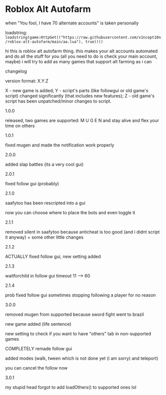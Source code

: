 # Roblox Alt Autofarm
when "You fool, I have 70 alternate accounts" is taken personally


loadstring: `loadstring(game:HttpGet(("https://raw.githubusercontent.com/v1ncept10n/roblox-alt-autofarm/main/aa.lua"), true))()`

hi this is roblox alt autofarm thing. this makes your alt accounts automated and do all the stuff for you (all you need to do is check your main account, maybe)
i will try to add as many games that support alt farming as i can

changelog

version format: X.Y.Z

X - new game is added;
Y - script's parts (like followgui or old game's script) changed significantly (that includes new features);
Z - old game's script has been unpatched/minor changes to script.

1.0.0

released, two games are supported: M U G E N and stay alive and flex your time on others

1.0.1

fixed mugen and made the notification work properly

2.0.0

added slap battles (its a very cool gui)

2.0.1

fixed follow gui (probably)

2.1.0

saafytoo has been rescripted into a gui
  
now you can choose where to place the bots and even toggle it

2.1.1

removed silent in saafytoo because anticheat is too good (and i didnt script it anyway) + some other little changes

2.1.2

ACTUALLY fixed follow gui, new setting added

2.1.3

waitforchild in follow gui timeout 11 --> 60

2.1.4

prob fixed follow gui sometimes stopping following a player for no reason

3.0.0

removed mugen from supported because sword fight went to brazil

new game added (life sentence)

new setting to check if you want to have "others" tab in non-supported games

COMPLETELY remade follow gui
  
added modes (walk, tween which is not done yet (i am sorry) and teleport)
  
you can cancel the follow now

3.0.1

my stupid head forgot to add loadOthers() to supported ones lol
